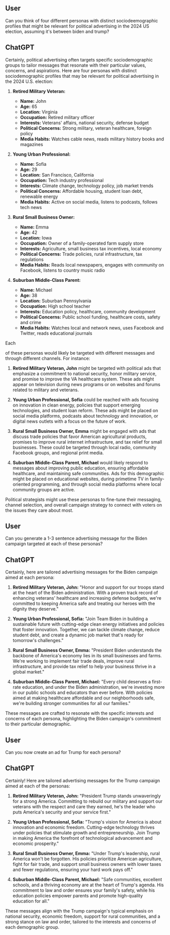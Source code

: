 ## User

Can you think of four different personas with distinct sociodeemographic profiles that might be relevant for political advertising in the 2024 US election, assuming it's between biden and trump?

## ChatGPT

Certainly, political advertising often targets specific sociodemographic groups to tailor messages that resonate with their particular values, concerns, and aspirations. Here are four personas with distinct sociodemographic profiles that may be relevant for political advertising in the 2024 U.S. election:

1. **Retired Military Veteran:**
   - **Name:** John
   - **Age:** 65
   - **Location:** Virginia
   - **Occupation:** Retired military officer
   - **Interests:** Veterans' affairs, national security, defense budget
   - **Political Concerns:** Strong military, veteran healthcare, foreign policy
   - **Media Habits:** Watches cable news, reads military history books and magazines

2. **Young Urban Professional:**
   - **Name:** Sofia
   - **Age:** 29
   - **Location:** San Francisco, California
   - **Occupation:** Tech industry professional
   - **Interests:** Climate change, technology policy, job market trends
   - **Political Concerns:** Affordable housing, student loan debt, renewable energy
   - **Media Habits:** Active on social media, listens to podcasts, follows tech news

3. **Rural Small Business Owner:**
   - **Name:** Emma
   - **Age:** 42
   - **Location:** Iowa
   - **Occupation:** Owner of a family-operated farm supply store
   - **Interests:** Agriculture, small business tax incentives, local economy
   - **Political Concerns:** Trade policies, rural infrastructure, tax regulations
   - **Media Habits:** Reads local newspapers, engages with community on Facebook, listens to country music radio

4. **Suburban Middle-Class Parent:**
   - **Name:** Michael
   - **Age:** 38
   - **Location:** Suburban Pennsylvania
   - **Occupation:** High school teacher
   - **Interests:** Education policy, healthcare, community development
   - **Political Concerns:** Public school funding, healthcare costs, safety and crime
   - **Media Habits:** Watches local and network news, uses Facebook and Twitter, reads educational journals

Each

of these personas would likely be targeted with different messages and through different channels. For instance:

1. **Retired Military Veteran, John** might be targeted with political ads that emphasize a commitment to national security, honor military service, and promise to improve the VA healthcare system. These ads might appear on television during news programs or on websites and forums related to military and veterans.

2. **Young Urban Professional, Sofia** could be reached with ads focusing on innovation in clean energy, policies that support emerging technologies, and student loan reform. These ads might be placed on social media platforms, podcasts about technology and innovation, or digital news outlets with a focus on the future of work.

3. **Rural Small Business Owner, Emma** might be engaged with ads that discuss trade policies that favor American agricultural products, promises to improve rural internet infrastructure, and tax relief for small businesses. These could be targeted through local radio, community Facebook groups, and regional print media.

4. **Suburban Middle-Class Parent, Michael** would likely respond to messages about improving public education, ensuring affordable healthcare, and maintaining safe communities. Ads for this demographic might be placed on educational websites, during primetime TV in family-oriented programming, and through social media platforms where local community groups are active.

Political strategists might use these personas to fine-tune their messaging, channel selection, and overall campaign strategy to connect with voters on the issues they care about most.

## User

Can you generate a 1-3 sentence advertising message for the Biden campaign targeted at each of these personas?

##  ChatGPT

Certainly, here are tailored advertising messages for the Biden campaign aimed at each persona:

1. **Retired Military Veteran, John:**
   "Honor and support for our troops stand at the heart of the Biden administration. With a proven track record of enhancing veterans' healthcare and increasing defense budgets, we're committed to keeping America safe and treating our heroes with the dignity they deserve."

2. **Young Urban Professional, Sofia:**
   "Join Team Biden in building a sustainable future with cutting-edge clean energy initiatives and policies that foster innovation. Together, we can tackle climate change, reduce student debt, and create a dynamic job market that's ready for tomorrow's challenges."

3. **Rural Small Business Owner, Emma:**
   "President Biden understands the backbone of America's economy lies in its small businesses and farms. We're working to implement fair trade deals, improve rural infrastructure, and provide tax relief to help your business thrive in a global market."

4. **Suburban Middle-Class Parent, Michael:**
   "Every child deserves a first-rate education, and under the Biden administration, we're investing more in our public schools and educators than ever before. With policies aimed at making healthcare affordable and our neighborhoods safe, we're building stronger communities for all our families."

These messages are crafted to resonate with the specific interests and concerns of each persona, highlighting the Biden campaign's commitment to their particular demographic.

## User

Can you now create an ad for Trump for each persona?

## ChatGPT

Certainly! Here are tailored advertising messages for the Trump campaign aimed at each of the personas:

1. **Retired Military Veteran, John:**
   "President Trump stands unwaveringly for a strong America. Committing to rebuild our military and support our veterans with the respect and care they earned, he's the leader who puts America's security and your service first."

2. **Young Urban Professional, Sofia:**
   "Trump's vision for America is about innovation and economic freedom. Cutting-edge technology thrives under policies that stimulate growth and entrepreneurship. Join Trump in making America the forefront of technological advancement and economic prosperity."

3. **Rural Small Business Owner, Emma:**
   "Under Trump's leadership, rural America won't be forgotten. His policies prioritize American agriculture, fight for fair trade, and support small business owners with lower taxes and fewer regulations, ensuring your hard work pays off."

4. **Suburban Middle-Class Parent, Michael:**
   "Safe communities, excellent schools, and a thriving economy are at the heart of Trump's agenda. His commitment to law and order ensures your family's safety, while his education policies empower parents and promote high-quality education for all."

These messages align with the Trump campaign's typical emphasis on national security, economic freedom, support for rural communities, and a strong stance on law and order, tailored to the interests and concerns of each demographic group.
